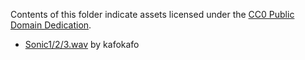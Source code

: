 Contents of this folder indicate assets licensed under the [CC0 Public Domain Dedication](https://creativecommons.org/publicdomain/zero/1.0/).

* [Sonic1/2/3.wav](https://freesound.org/people/tutarap/sounds/341956/) by kafokafo
